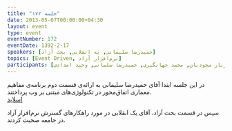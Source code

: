 ```yaml
---
title: "جلسه ۱۷۲"
date: 2013-05-07T00:00:00+04:30
layout: event
type: event
eventNumber: 172
eventDate: 1392-2-17
speakers: [حمیدرضا سلیمانی, یه انقلابی, بحث آزاد]
topics: [Event Driven, نرم‌افزار آزاد]
participants: [بهنام توکلی کرمانی, محمد دماوندی, رضا سامعی, علی سلیمانی, امید پورهادی, معین میرجلیلی, آرش حقیقت, سعید وایقان, محمد درویش, سمانه شماه محمدی, مریم لاهیجانی, رضا فرخی, امید خسروجردی, مجتبی هخامنش, رضا علیزاده مجد, سید مجید عظیمی, سید محمد حسین سجادی منش, ادوین بابومیان, احمد صوفی محمودی, مجید مصطفوی, وحید فردی, عطا فتاحی بارزی, دانیال بهزادی, یه انقلابی, کوشا اسماعیل‌پور, پویا جوان بخت, مائده هاتفی, مرتضی کاظمی, محمد علی مقدس زاده, اسحاق فدائی, مازیار سجودیان, محمد جهانگیری, حمیدرضا سلمانی, وحید امدادی]
---
```

در این جلسه ابتدا آقای حمیدرضا سلیمانی به ارائه‌ی قسمت دوم برنامه‌ی مفاهیم معماری اتفاق‌محور در تکنولوژی‌های مبتنی بر وب پرداختند.  
[اسلاید](/events/presentations/172/event_driven_2.pdf)  

‌سپس در قسمت بحث آزاد، آقای یک انقلابی در مورد راهکارهای گسترش نرم‌افزار آزاد در جامعه صحبت کردند.